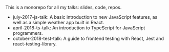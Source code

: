 This is a monorepo for all my talks: slides, code, repos. 

- july-2017-js-talk: A basic introduction to new JavaScript features, as well as a simple weather app built in React.
- april-2018-ts-talk: An introduction to TypeScript for JavaScript programmers.
- october-2018-test-talk: A guide to frontend testing with React, Jest and react-testing-library.
